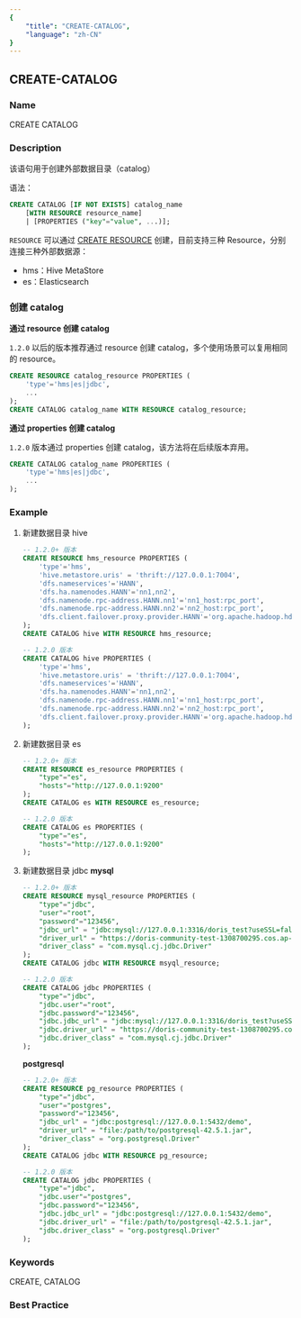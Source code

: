 ```yaml
---
{
    "title": "CREATE-CATALOG",
    "language": "zh-CN"
}
---
```


<!--
Licensed to the Apache Software Foundation (ASF) under one
or more contributor license agreements.  See the NOTICE file
distributed with this work for additional information
regarding copyright ownership.  The ASF licenses this file
to you under the Apache License, Version 2.0 (the
"License"); you may not use this file except in compliance
with the License.  You may obtain a copy of the License at

  http://www.apache.org/licenses/LICENSE-2.0

Unless required by applicable law or agreed to in writing,
software distributed under the License is distributed on an
"AS IS" BASIS, WITHOUT WARRANTIES OR CONDITIONS OF ANY
KIND, either express or implied.  See the License for the
specific language governing permissions and limitations
under the License.
-->

## CREATE-CATALOG

### Name

<version since="1.2">

CREATE CATALOG

</version>

### Description

该语句用于创建外部数据目录（catalog）

语法：

```sql
CREATE CATALOG [IF NOT EXISTS] catalog_name
	[WITH RESOURCE resource_name]
	| [PROPERTIES ("key"="value", ...)];
```

`RESOURCE` 可以通过 [CREATE RESOURCE](../../../sql-reference/Data-Definition-Statements/Create/CREATE-RESOURCE.md) 创建，目前支持三种 Resource，分别连接三种外部数据源：

* hms：Hive MetaStore
* es：Elasticsearch

### 创建 catalog

**通过 resource 创建 catalog**

`1.2.0` 以后的版本推荐通过 resource 创建 catalog，多个使用场景可以复用相同的 resource。
```sql
CREATE RESOURCE catalog_resource PROPERTIES (
    'type'='hms|es|jdbc',
    ...
);
CREATE CATALOG catalog_name WITH RESOURCE catalog_resource;
```

**通过 properties 创建 catalog**

`1.2.0` 版本通过 properties 创建 catalog，该方法将在后续版本弃用。
```sql
CREATE CATALOG catalog_name PROPERTIES (
    'type'='hms|es|jdbc',
    ...
);
```

### Example

1. 新建数据目录 hive

	```sql
	-- 1.2.0+ 版本
	CREATE RESOURCE hms_resource PROPERTIES (
		'type'='hms',
		'hive.metastore.uris' = 'thrift://127.0.0.1:7004',
		'dfs.nameservices'='HANN',
		'dfs.ha.namenodes.HANN'='nn1,nn2',
		'dfs.namenode.rpc-address.HANN.nn1'='nn1_host:rpc_port',
		'dfs.namenode.rpc-address.HANN.nn2'='nn2_host:rpc_port',
		'dfs.client.failover.proxy.provider.HANN'='org.apache.hadoop.hdfs.server.namenode.ha.ConfiguredFailoverProxyProvider'
	);
	CREATE CATALOG hive WITH RESOURCE hms_resource;

	-- 1.2.0 版本
	CREATE CATALOG hive PROPERTIES (
		'type'='hms',
		'hive.metastore.uris' = 'thrift://127.0.0.1:7004',
		'dfs.nameservices'='HANN',
		'dfs.ha.namenodes.HANN'='nn1,nn2',
		'dfs.namenode.rpc-address.HANN.nn1'='nn1_host:rpc_port',
		'dfs.namenode.rpc-address.HANN.nn2'='nn2_host:rpc_port',
		'dfs.client.failover.proxy.provider.HANN'='org.apache.hadoop.hdfs.server.namenode.ha.ConfiguredFailoverProxyProvider'
	);
	```

2. 新建数据目录 es

	```sql
	-- 1.2.0+ 版本
	CREATE RESOURCE es_resource PROPERTIES (
		"type"="es",
		"hosts"="http://127.0.0.1:9200"
	);
	CREATE CATALOG es WITH RESOURCE es_resource;

	-- 1.2.0 版本
	CREATE CATALOG es PROPERTIES (
		"type"="es",
		"hosts"="http://127.0.0.1:9200"
	);
	```

3. 新建数据目录 jdbc
	**mysql**

	```sql
	-- 1.2.0+ 版本
	CREATE RESOURCE mysql_resource PROPERTIES (
		"type"="jdbc",
		"user"="root",
		"password"="123456",
		"jdbc_url" = "jdbc:mysql://127.0.0.1:3316/doris_test?useSSL=false",
		"driver_url" = "https://doris-community-test-1308700295.cos.ap-hongkong.myqcloud.com/jdbc_driver/mysql-connector-java-8.0.25.jar",
		"driver_class" = "com.mysql.cj.jdbc.Driver"
	);
	CREATE CATALOG jdbc WITH RESOURCE msyql_resource;

	-- 1.2.0 版本
	CREATE CATALOG jdbc PROPERTIES (
		"type"="jdbc",
		"jdbc.user"="root",
		"jdbc.password"="123456",
		"jdbc.jdbc_url" = "jdbc:mysql://127.0.0.1:3316/doris_test?useSSL=false",
		"jdbc.driver_url" = "https://doris-community-test-1308700295.cos.ap-hongkong.myqcloud.com/jdbc_driver/mysql-connector-java-8.0.25.jar",
		"jdbc.driver_class" = "com.mysql.cj.jdbc.Driver"
	);
	```

	**postgresql**

	```sql
	-- 1.2.0+ 版本
	CREATE RESOURCE pg_resource PROPERTIES (
		"type"="jdbc",
		"user"="postgres",
		"password"="123456",
		"jdbc_url" = "jdbc:postgresql://127.0.0.1:5432/demo",
		"driver_url" = "file:/path/to/postgresql-42.5.1.jar",
		"driver_class" = "org.postgresql.Driver"
	);
	CREATE CATALOG jdbc WITH RESOURCE pg_resource;

	-- 1.2.0 版本
	CREATE CATALOG jdbc PROPERTIES (
		"type"="jdbc",
		"jdbc.user"="postgres",
		"jdbc.password"="123456",
		"jdbc.jdbc_url" = "jdbc:postgresql://127.0.0.1:5432/demo",
		"jdbc.driver_url" = "file:/path/to/postgresql-42.5.1.jar",
		"jdbc.driver_class" = "org.postgresql.Driver"
	);
	```	

### Keywords

CREATE, CATALOG

### Best Practice

